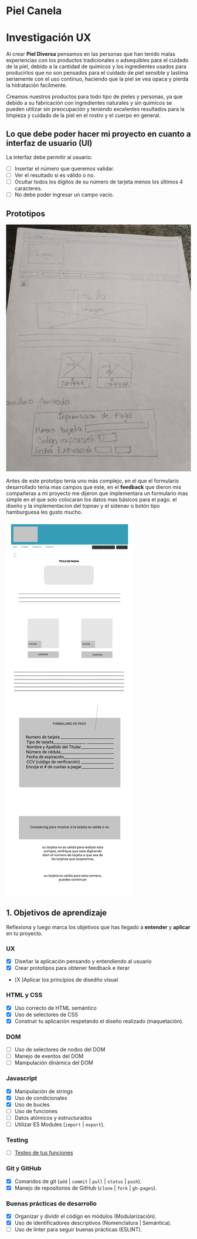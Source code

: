 # Piel Canela

# Investigación UX

Al crear **Piel Diversa** pensamos en las personas que han tenido malas experiencias con los productos tradicionales o adsequibles para el cuidado de la piel, debido a la cantidad de químicos y los ingredientes usados para producirlos que no son pensados para el cuidado de piel sensible y lastima seriamente con el uso continuo, haciendo que la piel se vea opaca y pierda la hidratación facilmente.

Creamos nuestros productos para todo tipo de pieles y personas, ya que debido a su fabricación con ingredientes naturales y sin químicos se pueden utilizar sin preocupación y teniendo excelentes resultados para la limpieza y cuidado de la piel en el rostro y el cuerpo en general.

## Lo que debe poder hacer mi proyecto en cuanto a interfaz de usuario (UI)

La interfaz debe permitir al usuario:

* [ ] Insertar el número que queremos validar.
* [ ] Ver el resultado si es válido o no.
* [ ] Ocultar todos los dígitos de su número de tarjeta menos los últimos
4 caracteres.
* [ ] No debe poder ingresar un campo vacío.

## Prototipos 
![Prototipo-Lapiz-y-papel](https://github.com/Aguevarab0729/BOG001-card-validation/blob/master/sketch%20papel%20y%20lapiz.jpeg)

Antes de este prototipo tenia uno más complejo, en el que el formulario desarrollado tenia mas campos que este, en el **feedback** que dieron mis compañeras a mi proyecto me dijeron que implementara un formulario mas simple en el que solo colocaran los datos mas básicos para el pago. el diseño y la implementacion del topnav y el sidenav o botón tipo hamburguesa les gusto mucho.

![PrototipoFinal](https://github.com/Aguevarab0729/BOG001-card-validation/blob/master/Proyecto%201%20-%20Card%20Validator.jpg)

## 1. Objetivos de aprendizaje

Reflexiona y luego marca los objetivos que has llegado a **entender** y
**aplicar** en tu proyecto.

### UX

* [x] Diseñar la aplicación pensando y entendiendo al usuario
* [x] Crear prototipos para obtener feedback e iterar
* [X ]Aplicar los principios de disedño visual

### HTML y CSS

* [x] Uso correcto de HTML semántico
* [x] Uso de selectores de CSS
* [x] Construir tu aplicación respetando el diseño realizado (maquetación).

### DOM

* [ ] Uso de selectores de nodos del DOM
* [ ] Manejo de eventos del DOM
* [ ] Manipulación dinámica del DOM

### Javascript

* [x] Manipulación de strings
* [X] Uso de condicionales
* [X] Uso de bucles
* [ ] Uso de funciones
* [ ] Datos atómicos y estructurados
* [ ] Utilizar ES Modules (`import` | `export`).

### Testing

* [ ] [Testeo de tus funciones](https://jestjs.io/docs/es-ES/getting-started)

### Git y GitHub

* [x] Comandos de git (`add` | `commit` | `pull` | `status` | `push`).
* [x] Manejo de repositorios de GitHub (`clone` | `fork` | `gh-pages`).

### Buenas prácticas de desarrollo

* [x] Organizar y dividir el código en módulos (Modularización).
* [x] Uso de identificadores descriptivos (Nomenclatura | Semántica).
* [ ] Uso de linter para seguir buenas prácticas (ESLINT).

